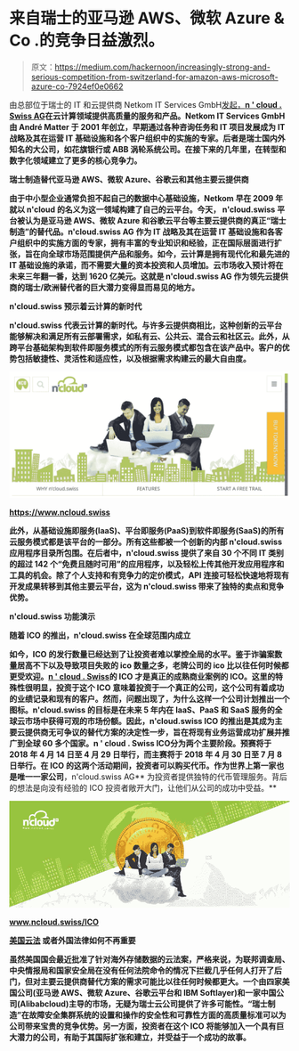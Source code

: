 # 来自瑞士的亚马逊 AWS、微软 Azure & Co .的竞争日益激烈。

> 原文：<https://medium.com/hackernoon/increasingly-strong-and-serious-competition-from-switzerland-for-amazon-aws-microsoft-azure-co-7924ef0e0662>

由总部位于瑞士的 IT 和云提供商 Netkom IT Services GmbH[发起，](https://www.netkom.ch)[**n ' cloud . Swiss AG**](https://www.ncloud.swiss)**在云计算领域提供高质量的服务和产品。Netkom IT Services GmbH 由 André Matter 于 2001 年创立，早期通过各种咨询任务和 IT 项目发展成为 IT 战略及其在运营 IT 基础设施和各个客户组织中的实施的专家。后者是瑞士国内外知名的大公司，如花旗银行或 ABB 涡轮系统公司。在接下来的几年里，在转型和数字化领域建立了更多的核心竞争力。**

****瑞士制造替代亚马逊 AWS、微软 Azure、谷歌云和其他主要云提供商****

**由于中小型企业通常负担不起自己的数据中心基础设施，Netkom 早在 2009 年就以 n'cloud 的名义为这一领域构建了自己的云平台。今天， **n'cloud.swiss** 平台被认为是亚马逊 AWS、微软 Azure 和谷歌云平台等主要云提供商的真正“瑞士制造”的替代品。n'cloud.swiss AG 作为 IT 战略及其在运营 IT 基础设施和各客户组织中的实施方面的专家，拥有丰富的专业知识和经验，正在国际层面进行扩张，旨在向全球市场范围提供产品和服务。如今，云计算是拥有现代化和最先进的 IT 基础设施的承诺，而不需要大量的资本投资和人员增加。云市场收入预计将在未来三年翻一番，达到 1620 亿美元。这就是 n'cloud.swiss AG 作为领先云提供商的瑞士/欧洲替代者的巨大潜力变得显而易见的地方。**

****n'cloud.swiss 预示着云计算的新时代****

**n'cloud.swiss 代表云计算的新时代。与许多云提供商相比，这种创新的云平台能够解决和满足所有云部署需求，如私有云、公共云、混合云和社区云。此外，从跨平台基础架构到软件即服务模式的所有云服务模式都包含在该产品中。客户的优势包括敏捷性、灵活性和适应性，以及根据需求构建云的最大自由度。**

**![](img/eb468e111a758f5816c7f0a9f25ea567.png)**

**https://www.ncloud.swiss**

**此外，从基础设施即服务(IaaS)、平台即服务(PaaS)到软件即服务(SaaS)的所有云服务模式都是该平台的一部分。所有这些都被一个创新的内部 n'cloud.swiss 应用程序目录所包围。在后者中，n'cloud.swiss 提供了来自 30 个不同 IT 类别的超过 142 个“免费且随时可用”的应用程序，以及轻松上传其他开发应用程序和工具的机会。除了个人支持和有竞争力的定价模式，API 连接可轻松快速地将现有开发成果转移到其他主要云平台，这为 n'cloud.swiss 带来了独特的卖点和竞争优势。**

****n'cloud.swiss 功能演示****

****随着 ICO 的推出，n'cloud.swiss 在全球范围内成立****

**如今，ICO 的发行数量已经达到了让投资者难以掌控全局的水平。鉴于诈骗案数量居高不下以及导致项目失败的 ico 数量之多，老牌公司的 ico 比以往任何时候都更受欢迎。[**n ' cloud . Swiss**](https://www.ncloud.swiss/ICO)的 ICO 才是真正的成熟商业案例的 ICO。这里的特殊性很明显，投资于这个 ICO 意味着投资于一个真正的公司，这个公司有着成功的业绩记录和现有的客户。然而，问题出现了，为什么这样一个公司计划推出一个图标。n'cloud.swiss 的目标是在未来 5 年内在 IaaS、PaaS 和 SaaS 服务的全球云市场中获得可观的市场份额。因此，n'cloud.swiss ICO 的推出是其成为主要云提供商无可争议的替代方案的决定性一步，旨在将现有业务运营成功扩展并推广到全球 60 多个国家。**n ' cloud . Swiss ICO**分为两个主要阶段。预赛将于 2018 年 4 月 14 日至 4 月 29 日举行，而主赛将于 2018 年 4 月 30 日至 7 月 8 日举行。在 ICO 的这两个活动期间，投资者可以购买代币。作为世界上第一家也是唯一一家公司**，n'cloud.swiss AG** 为投资者提供独特的代币管理服务。背后的想法是向没有经验的 ICO 投资者敞开大门，让他们从公司的成功中受益。**

**![](img/8cf5f722c60869019dc82ca177922cf0.png)**

**www.ncloud.swiss/ICO**

**[**美国云法**](https://www.eff.org/deeplinks/2018/04/us-cloud-act-and-eu-privacy-protection-race-bottom) **或者外国法律如何不再重要****

**虽然美国国会最近批准了针对海外存储数据的云法案，严格来说，为联邦调查局、中央情报局和国家安全局在没有任何法院命令的情况下拦截几乎任何人打开了后门，但对主要云提供商替代方案的需求可能比以往任何时候都更大。一个由四家美国公司(亚马逊 AWS、微软 Azure、谷歌云平台和 IBM Softlayer)和一家中国公司(Alibabcloud)主导的市场，无疑为瑞士云公司提供了许多可能性。“瑞士制造”在故障安全集群系统的设置和操作的安全性和可靠性方面的高质量标准可以为公司带来宝贵的竞争优势。另一方面，投资者在这个 ICO 将能够加入一个具有巨大潜力的公司，有助于其国际扩张和建立，并受益于一个成功的故事。**